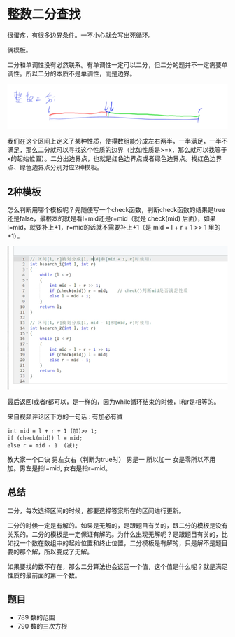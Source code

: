 # 整数二分查找

很蛋疼，有很多边界条件。一不小心就会写出死循环。

俩模板。

二分和单调性没有必然联系。有单调性一定可以二分，但二分的题并不一定需要单调性。所以二分的本质不是单调性，而是边界。

![](imgs/int-bsearch.png)

我们在这个区间上定义了某种性质，使得数组能分成左右两半，一半满足，一半不满足，那么二分就可以寻找这个性质的边界（比如性质是>=x，那么就可以找等于x的起始位置）。二分出边界点，也就是红色边界点或者绿色边界点。找红色边界点、绿色边界点分别对应2种模板。

## 2种模板

怎么判断用哪个模板呢？先随便写一个check函数，判断check函数的结果是true还是false，最根本的就是看l=mid还是r=mid（就是 check(mid) 后面），如果l=mid，就要补上+1，r=mid的话就不需要补上+1（是 mid = l + r + 1 >> 1 里的 +1）。

![](imgs/bsearch_template.png)

最后返回l或者r都可以，是一样的，因为while循环结束的时候，l和r是相等的。

来自视频评论区下方的一句话 : 有加必有减

```
int mid = l + r + 1 (加)>> 1;
if (check(mid)) l = mid;
else r = mid - 1  (减);
```

教大家一个口诀 男左女右（判断为true时） 男是一 所以加一 女是零所以不用加。男左是指l=mid, 女右是指r=mid。

## 总结

二分，每次选择区间的时候，都要选择答案所在的区间进行更新。

二分的时候一定是有解的。如果是无解的，是跟题目有关的，跟二分的模板是没有关系的。二分的模板是一定保证有解的。为什么出现无解呢？是跟题目有关的，比如找一个数在数组中的起始位置和终止位置，二分模板是有解的，只是解不是题目要的那个解，所以变成了无解。

如果要找的数不存在，那么二分算法也会返回一个值，这个值是什么呢？就是满足性质的最前面的第一个数。

## 题目

- 789 数的范围
- 790 数的三次方根
